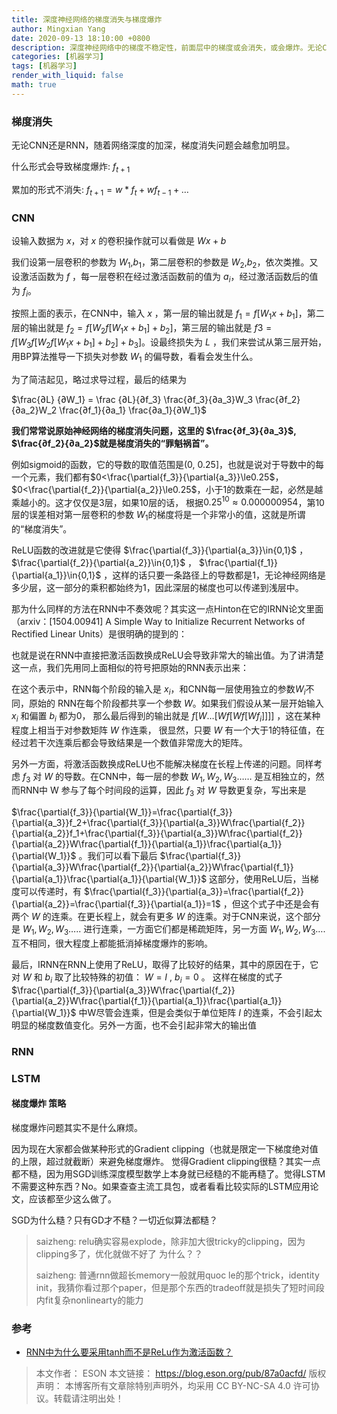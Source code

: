 ```yaml
---
title: 深度神经网络的梯度消失与梯度爆炸
author: Mingxian Yang
date: 2020-09-13 18:10:00 +0800
description: 深度神经网络中的梯度不稳定性，前面层中的梯度或会消失，或会爆炸。无论CNN还是RNN，随着网络深度的加深，梯度消失问题会越愈加明显。此文章讨论了CNN和RNN的梯度问题。
categories: [机器学习]
tags: [机器学习]
render_with_liquid: false
math: true
---
```




### 梯度消失

无论CNN还是RNN，随着网络深度的加深，梯度消失问题会越愈加明显。

什么形式会导致梯度爆炸: $f_{t+1}$

累加的形式不消失: $f_{t+1} = w * f_{t} + w f_{t-1} + …$

### CNN

设输入数据为 $x$，对 $x$ 的卷积操作就可以看做是 $Wx+b$

我们设第一层卷积的参数为 $W_1$,$b_1$，第二层卷积的参数是 $W_2$,$b_2$，依次类推。又设激活函数为 $f$ ，每一层卷积在经过激活函数前的值为 $a_i$，经过激活函数后的值为 $f_i$。

按照上面的表示，在CNN中，输入 $x$ ，第一层的输出就是 $f_1=f[W_1x+b_1]$，第二层的输出就是 $f_2=f[W_2f[W_1x+b_1]+b_2]$，第三层的输出就是 $f3=f[W_3f[W_2f[W_1x+b_1]+b_2]+b_3]$。设最终损失为 $L$ ，我们来尝试从第三层开始，用BP算法推导一下损失对参数 $W_1$ 的偏导数，看看会发生什么。

为了简洁起见，略过求导过程，最后的结果为

$\frac{∂L} {∂W_1} = \frac {∂L}{∂f_3} \frac{∂f_3}{∂a_3}W_3 \frac{∂f_2}{∂a_2}W_2 \frac{∂f_1}{∂a_1} \frac{∂a_1}{∂W_1}$

**我们常常说原始神经网络的梯度消失问题，这里的 $\frac{∂f_3}{∂a_3}$, $\frac{∂f_2}{∂a_2}$就是梯度消失的“罪魁祸首”。**

例如sigmoid的函数，它的导数的取值范围是(0, 0.25]，也就是说对于导数中的每一个元素，我们都有$0<\frac{\partial{f_3}}{\partial{a_3}}\le0.25$，$0<\frac{\partial{f_2}}{\partial{a_2}}\le0.25$，小于1的数乘在一起，必然是越乘越小的。这才仅仅是3层，如果10层的话， 根据$0.25^{10}\approx0.000000954$，第10层的误差相对第一层卷积的参数 $W_1$的梯度将是一个非常小的值，这就是所谓的“梯度消失”。

ReLU函数的改进就是它使得 $\frac{\partial{f_3}}{\partial{a_3}}\in{0,1}$ ， $\frac{\partial{f_2}}{\partial{a_2}}\in{0,1}$ ， $\frac{\partial{f_1}}{\partial{a_1}}\in{0,1}$ ，这样的话只要一条路径上的导数都是1，无论神经网络是多少层，这一部分的乘积都始终为1，因此深层的梯度也可以传递到浅层中。

那为什么同样的方法在RNN中不奏效呢？其实这一点Hinton在它的IRNN论文里面（arxiv：[1504.00941] A Simple Way to Initialize Recurrent Networks of Rectified Linear Units）是很明确的提到的：

也就是说在RNN中直接把激活函数换成ReLU会导致非常大的输出值。为了讲清楚这一点，我们先用同上面相似的符号把原始的RNN表示出来：

在这个表示中，RNN每个阶段的输入是 $x_i$，和CNN每一层使用独立的参数$W_i$不同，原始的
RNN在每个阶段都共享一个参数 $W$。如果我们假设从某一层开始输入 $x_i$ 和偏置 $b_i$ 都为0，
那么最后得到的输出就是 $f[W…[Wf[Wf[Wf_i]]]]$ ，这在某种程度上相当于对参数矩阵 $W$ 作连乘，
很显然，只要 $W$ 有一个大于1的特征值，在经过若干次连乘后都会导致结果是一个数值非常庞大的矩阵。

另外一方面，将激活函数换成ReLU也不能解决梯度在长程上传递的问题。同样考虑 $f_3$ 对 $W$ 的导数。在CNN中，每一层的参数 $W_1,W_2,W_3……$ 是互相独立的，然而RNN中 W 参与了每个时间段的运算，因此 $f_3$ 对 $W$ 导数更复杂，写出来是

$\frac{\partial{f_3}}{\partial{W_1}}=\frac{\partial{f_3}}{\partial{a_3}}f_2+\frac{\partial{f_3}}{\partial{a_3}}W\frac{\partial{f_2}}{\partial{a_2}}f_1+\frac{\partial{f_3}}{\partial{a_3}}W\frac{\partial{f_2}}{\partial{a_2}}W\frac{\partial{f_1}}{\partial{a_1}}\frac{\partial{a_1}}{\partial{W_1}}$ 。我们可以看下最后 $\frac{\partial{f_3}}{\partial{a_3}}W\frac{\partial{f_2}}{\partial{a_2}}W\frac{\partial{f_1}}{\partial{a_1}}\frac{\partial{a_1}}{\partial{W_1}}$
这部分，使用ReLU后，当梯度可以传递时，有
$\frac{\partial{f_3}}{\partial{a_3}}=\frac{\partial{f_2}}{\partial{a_2}}=\frac{\partial{f_3}}{\partial{a_1}}=1$ ，但这个式子中还是会有两个 $W$ 的连乘。在更长程上，就会有更多 $W$ 的连乘。对于CNN来说，这个部分是 $W_1,W_2,W_3…..$ 进行连乘，一方面它们都是稀疏矩阵，另一方面 $W_1,W_2,W_3….$ 互不相同，很大程度上都能抵消掉梯度爆炸的影响。

最后，IRNN在RNN上使用了ReLU，取得了比较好的结果，其中的原因在于，它对 $W$ 和 $b_i$ 取了比较特殊的初值： $W=I$ , $b_i=0$ 。
这样在梯度的式子 $\frac{\partial{f_3}}{\partial{a_3}}W\frac{\partial{f_2}}{\partial{a_2}}W\frac{\partial{f_1}}{\partial{a_1}}\frac{\partial{a_1}}{\partial{W_1}}$ 中W尽管会连乘，但是会类似于单位矩阵 $I$ 的连乘，不会引起太明显的梯度数值变化。另外一方面，也不会引起非常大的输出值

### RNN

### LSTM

#### 梯度爆炸 策略

梯度爆炸问题其实不是什么麻烦。

因为现在大家都会做某种形式的Gradient clipping（也就是限定一下梯度绝对值的上限，超过就截断）来避免梯度爆炸。
觉得Gradient clipping很糙？其实一点都不糙，因为用SGD训练深度模型数学上本身就已经糙的不能再糙了。觉得LSTM不需要这种东西？No。如果查查主流工具包，或者看看比较实际的LSTM应用论文，应该都至少这么做了。

SGD为什么糙？只有GD才不糙？一切近似算法都糙？

> saizheng: relu确实容易explode，除非加大很tricky的clipping，因为clipping多了，优化就做不好了
> 为什么？？
>
> saizheng: 普通rnn做超长memory一般就用quoc le的那个trick，identity init，我猜你看过那个paper，但是那个东西的tradeoff就是损失了短时间段内fit复杂nonlinearty的能力

### 参考

- [RNN中为什么要采用tanh而不是ReLu作为激活函数？](https://www.zhihu.com/question/61265076)

>本文作者： ESON
>本文链接： https://blog.eson.org/pub/87a0acfd/
>版权声明： 本博客所有文章除特别声明外，均采用 CC BY-NC-SA 4.0 许可协议。转载请注明出处！

